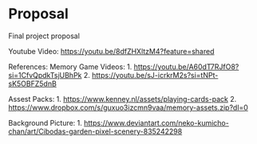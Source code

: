 # Proposal
Final project proposal

Youtube Video: https://youtu.be/8dfZHXltzM4?feature=shared

References: 
Memory Game Videos: 
    1. https://youtu.be/A60dT7RJfO8?si=1CfvQpdkTsjUBhPk
    2. https://youtu.be/sJ-icrkrM2s?si=tNPt-sK5OBFZ5dnB

Assest Packs: 
    1. https://www.kenney.nl/assets/playing-cards-pack
    2. https://www.dropbox.com/s/guxuo3izcmn9vaa/memory-assets.zip?dl=0

Background Picture: 
    1. https://www.deviantart.com/neko-kumicho-chan/art/Cibodas-garden-pixel-scenery-835242298